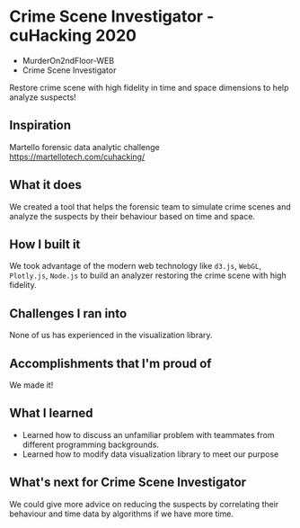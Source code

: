 # Crime Scene Investigator - cuHacking 2020
* MurderOn2ndFloor-WEB 
* Crime Scene Investigator

Restore crime scene with high fidelity in time and space dimensions to help analyze suspects!

## Inspiration
Martello forensic data analytic challenge
https://martellotech.com/cuhacking/

## What it does
We created a tool that helps the forensic team to simulate crime scenes and analyze the suspects by their behaviour based on time and space.

## How I built it
We took advantage of the modern web technology like `d3.js`, `WebGL`, `Plotly.js`, `Node.js` to build an analyzer restoring the crime scene with high fidelity.

## Challenges I ran into
None of us has experienced in the visualization library.

## Accomplishments that I'm proud of
We made it!

## What I learned
- Learned how to discuss an unfamiliar problem with teammates from different programming backgrounds.
- Learned how to modify data visualization library to meet our purpose

## What's next for Crime Scene Investigator
We could give more advice on reducing the suspects by correlating their behaviour and time data by algorithms if we have more time.
